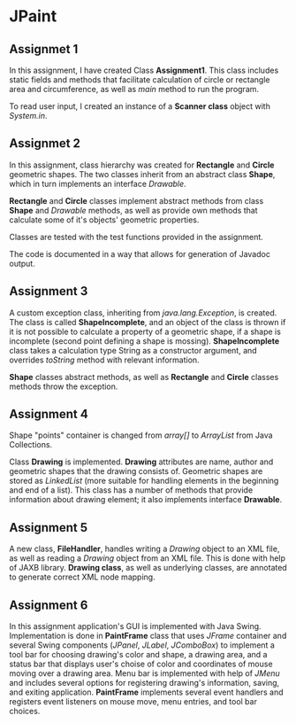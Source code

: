 # JPaint

## Assignmet 1

In this assignment, I have created Class __Assignment1__.
This class includes static fields and methods that facilitate calculation of circle or rectangle area and circumference, as well as _main_ method to run the program.

To read user input, I created an instance of a __Scanner class__ object with _System.in_.

## Assignmet 2

In this assignment, class hierarchy was created for __Rectangle__ and __Circle__ geometric shapes. The two classes inherit from an abstract class __Shape__, which in turn implements an interface _Drawable_.

__Rectangle__ and __Circle__ classes implement abstract methods from class __Shape__ and _Drawable_ methods, as well as provide own methods that calculate some of it's objects' geometric properties.

Classes are tested with the test functions provided in the assignment.

The code is documented in a way that allows for generation of Javadoc output.

## Assignment 3

A custom exception class, inheriting from _java.lang.Exception_, is created. The class is called __ShapeIncomplete__, and an object of the class is thrown if it is not possible to calculate a property of a geometric shape, if a shape is incomplete (second point defining a shape is mossing). __ShapeIncomplete__ class takes a calculation type String as a constructor argument, and overrides _toString_ method with relevant information.

__Shape__ classes abstract methods, as well as __Rectangle__ and __Circle__ classes methods throw the exception.

## Assignment 4

Shape "points" container is changed from _array[]_ to _ArrayList_ from Java Collections.

Class __Drawing__ is implemented. __Drawing__ attributes are name, author and geometric shapes that the drawing consists of. Geometric shapes are stored as _LinkedList_ (more suitable for handling elements in the beginning and end of a list). This class has a number of methods that provide information about drawing element; it also implements interface __Drawable__.

## Assignment 5

A new class, __FileHandler__, handles writing a _Drawing_ object to an XML file, as well as reading a _Drawing_ object from an XML file. This is done with help of JAXB library.
__Drawing class__, as well as underlying classes, are annotated to generate correct XML node mapping.

## Assignment 6

In this assignment application's GUI is implemented with Java Swing. Implementation is done in __PaintFrame__ class that uses _JFrame_ container and several Swing components (_JPanel_, _JLabel_, _JComboBox_) to implement a tool bar for choosing drawing's color and shape, a drawing area, and a status bar that displays user's choise of color and coordinates of mouse moving over a drawing area. Menu bar is implemented with help of _JMenu_ and includes several options for registering drawing's information, saving, and exiting application.
__PaintFrame__ implements several event handlers and registers event listeners on mouse move, menu entries, and tool bar choices. 
